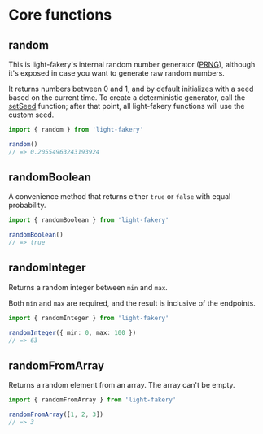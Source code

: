 # Core functions

## random

This is light-fakery's internal random number generator ([PRNG](https://en.wikipedia.org/wiki/Pseudorandom_number_generator)), although it's exposed in case you want to generate raw random numbers.

It returns numbers between 0 and 1, and by default initializes with a seed based on the current time. To create a deterministic generator, call the [setSeed](/functions/utility#setSeed) function; after that point, all light-fakery functions will use the custom seed.


```typescript
import { random } from 'light-fakery'

random()
// => 0.20554963243193924
```

## randomBoolean

A convenience method that returns either `true` or `false` with equal probability.

```typescript
import { randomBoolean } from 'light-fakery'

randomBoolean()
// => true
```

## randomInteger

Returns a random integer between `min` and `max`.

Both `min` and `max` are required, and the result is inclusive of the endpoints.

```typescript
import { randomInteger } from 'light-fakery'

randomInteger({ min: 0, max: 100 })
// => 63
```

## randomFromArray

Returns a random element from an array. The array can't be empty.


```typescript
import { randomFromArray } from 'light-fakery'

randomFromArray([1, 2, 3])
// => 3
```
